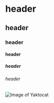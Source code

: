 # header
## header
### header
#### header
##### header
###### header
![Image of Yaktocat](https://octodex.github.com/images/yaktocat.png)
